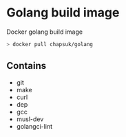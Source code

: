 # Golang build image

Docker golang build image

```bash
> docker pull chapsuk/golang
```

## Contains

* git
* make
* curl
* dep
* gcc
* musl-dev
* golangci-lint
